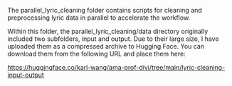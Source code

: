 The parallel_lyric_cleaning folder contains scripts for cleaning and preprocessing lyric data in parallel to accelerate the workflow.

Within this folder, the parallel_lyric_cleaning/data directory originally included two subfolders, input and output. Due to their large size, I have uploaded them as a compressed archive to Hugging Face. You can download them from the following URL and place them here:

https://huggingface.co/karl-wang/ama-prof-divi/tree/main/lyric-cleaning-input-output